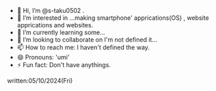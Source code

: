 - 👋 Hi, I’m @s-taku0502 .
- 👀 I’m interested in ...making smartphone' apprications(OS) , website apprications and websites.
- 🌱 I’m currently learning some...
- 💞️ I’m looking to collaborate on I'm not defined it...
- 📫 How to reach me: I haven't defined the way.
- 😄 Pronouns: 'umi'
- ⚡ Fun fact: Don't have anythings.

written:05/10/2024(Fri)

<!---
umikit/umikit is a ✨ special ✨ repository because its `README.md` (this file) appears on your GitHub profile.
You can click the Preview link to take a look at your changes.

Hello, I'm Takumi. I'm a university student majoring in Information Engineering, with a focus on creating websites and applications. While I'm currently taking courses and building my skills, I'm passionate about turning innovative ideas into functional digital solutions. My academic journey is shaping me into a future tech professional ready to tackle real-world challenges. Explore my projects to see how I'm applying my knowledge and creativity in the world of information engineering.
--->
